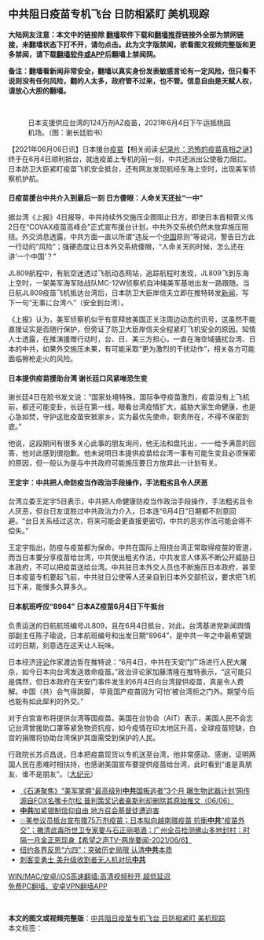  <h2>中共阻日疫苗专机飞台 日防相紧盯 美机现踪</h2> <p class="notice"><b>大陆网友注意：本文中的链接除 <a href="https://github.com/bannedbook/fanqiang" >翻墙</a>软件下载和<a href="https://github.com/killgcd/justmysocks/blob/master/README.md">翻墙推荐</a>链接外全部为禁网链接，未翻墙状态下打不开，请勿点击。此为文字版禁闻，欲看图文视频完整版和更多禁闻，请下载<a href="https://github.com/bannedbook/fanqiang">翻墙软件或APP</a>后翻墙上禁闻网。</p><p>备注：翻墙看新闻非常安全，翻墙以真实身份发表敏感言论有一定风险，但只看不说则没有任何风险，翻的人太多，政府管不过来，也不管。信息自由是天赋人权，请放心大胆的翻墙。</b></p>  <div class="entry"> <br /> <figure><a href="https://i0.wp.com/upload-images-bucket-v64rleca837do.s3.eu-west-1.amazonaws.com/wp-content/uploads/2021/06/06135547/id12999340-501076-600x400-1.jpeg?fit=600%2C400&#038;ssl=1" data-caption="日本支援供应台湾的124万剂AZ疫苗，2021年6月4日下午运抵桃园机场。（图：谢长廷脸书）"></a><figcaption class="wp-caption-text">日本支援供应台湾的124万剂AZ疫苗，2021年6月4日下午运抵桃园机场。（图：谢长廷脸书）</figcaption></figure> <p>【2021年06月06日讯】日本援台<span class='wp_keywordlink'><a href="https://www.bannedbook.org/bnews/tculture/20160630/551027.html" title="疫苗" target="_blank">疫苗</a></span>【相关阅读:<a href='https://www.bannedbook.org/bnews/topimagenews/20180408/925060.html' target='_blank'>纪录片：恐怖的疫苗真相之谜</a>】终于在6月4日顺利抵台，就连疫苗上专机的前一刻，中共还派出公使极力阻拦。日本防卫大臣紧盯疫苗飞机安全抵台，还有网友发现航经东海上空时，出现美军侦察机护航。</p> <h4><strong>日疫苗援台中共介入到最后一刻 日方傻眼：人命关天还扯“一中”</strong></h4> <p>据台湾《上报》4日报导，中共持续外交施压企图阻止日方，即使日本首相菅义伟2日在“COVAX疫苗高峰会”正式宣布援台计划，中共外交系统仍然未放弃施压阻挠。外交消息透露，中共方面一直以所谓“违反一个<span class='wp_keywordlink_affiliate'><a href="https://www.bannedbook.org/" title="中国" target="_blank">中国</a></span>原则”等说词，警告日方此一行动的“风险”；强硬态度让日本外交系统傻眼，“人命关天的时候，怎么还在讲‘一个中国’？”</p> <p>JL809航程中，有航空迷透过飞航动态网站，追踪航程时发现，JL809飞到东海上空时，一架美军海军陆战队MC-12W侦察机自冲绳美军基地出发一路跟随。当日航JL809疫苗飞机抵达台湾后，日本防卫大臣岸信夫立即在推特转发<span class='wp_keywordlink_affiliate'><a href="https://www.bannedbook.org/" title="新闻">新闻</a></span>，写下一句“无事に台湾へ”（安全到台湾）。</p>  <p>《上报》认为，美军侦察机似乎有意释放美国正关注周边动态的讯号，这虽然不能直接证实是否随行保护，但旁证了防卫大臣岸信夫全程紧盯飞机安全的原因。知情人士透露，在推演援赠行动时，台、日、美三方担心，一直在海空域骚扰台湾、日本的中共，如果外交施压未果，有可能采取“更为激烈的干扰动作”，相关各方可能面临擦枪走火的风险。</p> <h4><strong>日本提供疫苗援助台湾 谢长廷口风紧唯恐生变</strong></h4> <p>谢长廷4日在脸书发文说：“国家处境特殊，国际争夺疫苗激烈，疫苗没有上飞机前，都还可能变卦，长廷在第一线，眼看台湾疫情扩大，威胁大家生命健康，也是心急如焚，守护这批疫苗安抵家乡，实为最优先使命，职责所在，不得不保密到底。”</p> <p>他说，这段期间有很多关心此事的朋友询问，他无法和盘托出，一一给予满意的回答，他对此感到很抱歉。他未说明日本提供疫苗给台湾一事有可能生变且必须保密的原因，但一般认为是与中共政府可能施压要日方放弃此一计划有关。</p>  <h4><strong>王定宇：中共把人命防疫当作政治手段操作，手法粗劣且令人厌恶</strong></h4> <p>台湾立委王定宇5日表示，中共把人命健康防疫当作政治手段操作，手法粗劣且令人厌恶，但台日友谊胜过中共政治力介入，日本连“6月4日”日期都不刻意回避。“台日关系经过这次，将来可能会更直接更密切，中共的恶劣作法可能会得不偿失。”</p> <p>王定宇指出，防疫与疫苗都为保命，中共在国际上阻挠台湾正常取得疫苗的管道，而当日本要分享疫苗给台湾，中共使出粗劣作法，中共发言人体系不断公开威胁日本政府，不可以把疫苗送给台湾。中共驻日本外交人员也不断施压日本政府，甚至日本疫苗专机要起飞前，中共驻日公使等人还亲自到日本外交部抗议，要求把飞机拉下来，能慢多久算多久。</p> <h4><strong>日本航班呼应“8964” 日本AZ疫苗6月4日下午抵台</strong></h4> <p>负责运送的日航航班编号JL809，且在6月4日抵台，对此，台湾基进党新闻舆情部副主任陈子瑜说，日本航班编号和出发日期“8964”，是中共一年之中最希望跳过的日期，刻意选在这天让人玩味。</p>  <p>日本经济<span class='wp_keywordlink_affiliate'><a href="https://www.bannedbook.org/bnews/comments/" title="新闻评论" target="_blank">评论</a></span>作家渡边哲在推特说：“6月4日，中共在天安门广场进行人民大屠杀，如今日本向台湾发送救命疫苗。”政治评论家加藤清隆在推特表示，“这可能只是偶然，但日本政府在天安门事件发生的6月4日向台湾提供疫苗，真是令人费解。中国（共）会气得跳脚， 毕竟国产疫苗因为‘可怕’被台湾拒之门外。期望今后也能有如此犀利的外交。”</p> <p>对于白宫宣布将提供台湾等国疫苗。美国在台协会（AIT）表示，美国人民不会忘记台湾曾援助口罩等紧急物资抗疫，如今疫情在印太地区升高，全球疫苗短缺，白宫的捐赠将协助台湾保护其亟需受到保护的人民。</p> <p>行政院长苏贞昌说，日本把疫苗现货以专机送至台湾，他非常感动、感谢，证明两国人民在患难时相扶持，也感谢美国宣布要提供疫苗给台湾，此时看到“谁是真朋友、谁不是朋友”。（<span class='wp_keywordlink_affiliate'><a href="http://www.epochtimes.com/" title="大纪元" target="_blank">大纪元</a></span>）</p>  <ul class='op-related-articles' title='相关阅读'> <li><a href='https://www.bannedbook.org/bnews/bannedvideo/20210606/1561527.html' target='_blank'>《石涛聚焦》“美军掌握“最高级别<b>中共</b>国叛逃者”3个月 曝生物武器计划’网传源自FOX名嘴卡尔松 普利策奖记者豪斯利却删除其原始推文（06/06）</a></li> <li><a href='https://www.bannedbook.org/bnews/headline/20210606/1561509.html' target='_blank'><b>中共</b>加紧钳制信仰自由 地方召会基督徒遭迫害</a></li> <li><a href='https://www.bannedbook.org/bnews/comments/20210606/1561506.html' target='_blank'>💥美参议员抵台宣布赠75万剂疫苗；日本拟向越南赠疫苗 抗衡<b>中共</b>“疫苗外交”；撇清武毒所世卫专家要与石正丽喝酒；广州全员检测佛山多地封村；时隔一月金正恩现身【希望之声TV-两岸要闻-2021/06/6】</a></li> <li><a href='https://www.bannedbook.org/bnews/comments/20210606/1561467.html' target='_blank'>纽约各界反思“六四”：突破历史局限 认清<b>中共</b>本质</a></li> <li><a href='https://www.bannedbook.org/bnews/cnnews/20210606/1561466.html' target='_blank'>刺客变勇士 美升级收割者无人机对抗<b>中共</b></a></li> </ul> <p class="texttj"> <a href="https://github.com/bannedbook/fanqiang/wiki/V2ray%E6%9C%BA%E5%9C%BA" target="_blank">WIN/MAC/安卓/iOS高速翻墙:高清视频秒开,超低延迟</a><br/> <a href="https://github.com/bannedbook/fanqiang/wiki/%E7%A6%81%E9%97%BB%E7%BD%91%E5%AE%89%E5%8D%93%E7%BF%BB%E5%A2%99%E6%96%B0%E9%97%BBAPP" target="_blank">免费PC翻墙、安卓VPN翻墙APP</a></p><p>&nbsp;</p><a name='sharetosocial'></a>       <div><b>本文的图文或视频完整版</b>：<a href='https://www.bannedbook.org/bnews/comments/20210606/1561531.html'>中共阻日疫苗专机飞台 日防相紧盯 美机现踪</a></div>  </div><!--END ENTRY--> <div class="postfooter"> <div>本文标签：</div>  </div><!--END POSTFOOTER--> 